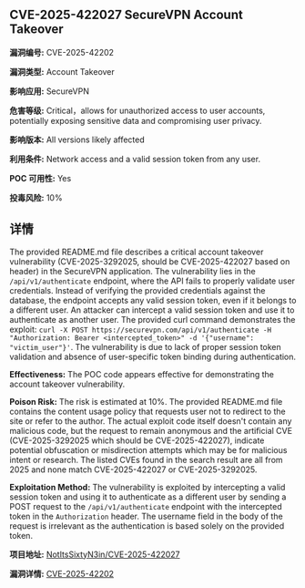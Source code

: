 ## CVE-2025-422027 SecureVPN Account Takeover

**漏洞编号:** CVE-2025-42202

**漏洞类型:** Account Takeover

**影响应用:** SecureVPN

**危害等级:** Critical，allows for unauthorized access to user accounts, potentially exposing sensitive data and compromising user privacy.

**影响版本:** All versions likely affected

**利用条件:** Network access and a valid session token from any user.

**POC 可用性:** Yes

**投毒风险:** 10%

## 详情

The provided README.md file describes a critical account takeover vulnerability (CVE-2025-3292025, should be CVE-2025-422027 based on header) in the SecureVPN application. The vulnerability lies in the `/api/v1/authenticate` endpoint, where the API fails to properly validate user credentials. Instead of verifying the provided credentials against the database, the endpoint accepts any valid session token, even if it belongs to a different user. An attacker can intercept a valid session token and use it to authenticate as another user. The provided curl command demonstrates the exploit: `curl -X POST https://securevpn.com/api/v1/authenticate -H "Authorization: Bearer <intercepted_token>" -d '{"username": "victim_user"}'`.  The vulnerability is due to lack of proper session token validation and absence of user-specific token binding during authentication.

**Effectiveness:** The POC code appears effective for demonstrating the account takeover vulnerability.

**Poison Risk:** The risk is estimated at 10%. The provided README.md file contains the content usage policy that requests user not to redirect to the site or refer to the author. The actual exploit code itself doesn't contain any malicious code, but the request to remain anonymous and the artificial CVE (CVE-2025-3292025 which should be CVE-2025-422027), indicate potential obfuscation or misdirection attempts which may be for malicious intent or research. The listed CVEs found in the search result are all from 2025 and none match CVE-2025-422027 or CVE-2025-3292025.

**Exploitation Method:** The vulnerability is exploited by intercepting a valid session token and using it to authenticate as a different user by sending a POST request to the `/api/v1/authenticate` endpoint with the intercepted token in the `Authorization` header. The username field in the body of the request is irrelevant as the authentication is based solely on the provided token.

**项目地址:** [NotItsSixtyN3in/CVE-2025-422027](https://github.com/NotItsSixtyN3in/CVE-2025-422027)

**漏洞详情:** [CVE-2025-42202](https://nvd.nist.gov/vuln/detail/CVE-2025-42202)